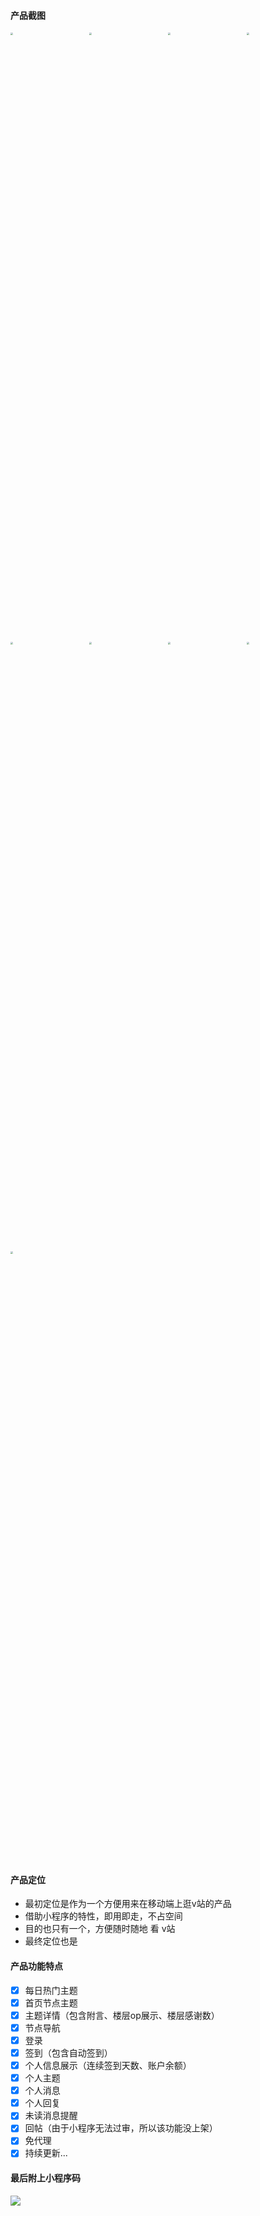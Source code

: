 #### 产品截图
<img src="https://xab-edu.oss-cn-shanghai.aliyuncs.com/yunibao/creation/pic/20211217/IMG_1669.PNG" style="zoom:25%;display:'inline-block';width:25%;" /><img src="https://xab-edu.oss-cn-shanghai.aliyuncs.com/yunibao/creation/pic/20211217/IMG_1670.PNG" style="zoom:25%;display:'inline-block';width:25%" /><img src="https://xab-edu.oss-cn-shanghai.aliyuncs.com/yunibao/creation/pic/20211217/IMG_1671.PNG" style="zoom:25%;display:'inline-block';width:25%" /><img src="https://xab-edu.oss-cn-shanghai.aliyuncs.com/yunibao/creation/pic/20211217/IMG_1672.PNG" style="zoom:25%;display:'inline-block';width:25%" /><img src="https://xab-edu.oss-cn-shanghai.aliyuncs.com/yunibao/creation/pic/20211217/IMG_1673.PNG" style="zoom:25%;display:'inline-block';width:25%" /><img src="https://xab-edu.oss-cn-shanghai.aliyuncs.com/yunibao/creation/pic/20211217/IMG_1674.PNG" style="zoom:25%;display:'inline-block';width:25%" /><img src="https://xab-edu.oss-cn-shanghai.aliyuncs.com/yunibao/creation/pic/20211217/IMG_1676.PNG" style="zoom:25%;display:'inline-block';width:25%" /><img src="https://xab-edu.oss-cn-shanghai.aliyuncs.com/yunibao/creation/pic/20211217/IMG_1679.PNG" style="zoom:25%;display:'inline-block';width:25%" /><img src="https://xab-edu.oss-cn-shanghai.aliyuncs.com/yunibao/creation/pic/20211217/IMG_1680.PNG" style="zoom:25%;display:'inline-block';width:25%" />

#### 产品定位
- 最初定位是作为一个方便用来在移动端上逛v站的产品
- 借助小程序的特性，即用即走，不占空间
- 目的也只有一个，方便随时随地 看 v站
- 最终定位也是

#### 产品功能特点
- [x] 每日热门主题
- [x] 首页节点主题
- [x] 主题详情（包含附言、楼层op展示、楼层感谢数）
- [x] 节点导航
- [x] 登录
- [x] 签到（包含自动签到）
- [x] 个人信息展示（连续签到天数、账户余额）
- [x] 个人主题
- [x] 个人消息
- [x] 个人回复
- [x] 未读消息提醒
- [x] 回帖（由于小程序无法过审，所以该功能没上架）
- [x] 免代理
- [x] 持续更新...

#### 最后附上小程序码
![](https://xab-edu.oss-cn-shanghai.aliyuncs.com/yunibao/creation/pic/20211217/qrcode.jpg)

